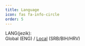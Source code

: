 ```yaml
---
title: Language
icon: fas fa-info-circle
order: 5
---
```


LANG(jezik):<br>
Global (ENG) / [Local](https://infopedia.io/sr-latn) (SRB/BIH/HRV)
